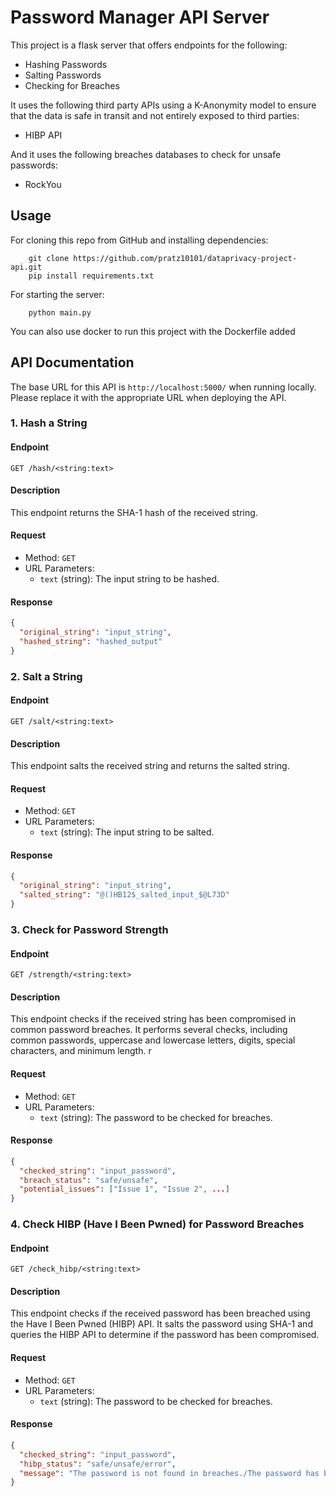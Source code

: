 # Password Manager API Server

This project is a flask server that offers endpoints for the following:
- Hashing Passwords
- Salting Passwords
- Checking for Breaches

It uses the following third party APIs using a K-Anonymity model to ensure that the data is safe in transit and not entirely exposed to third parties:
- HIBP API 

And it uses the following breaches databases to check for unsafe passwords:
- RockYou

## Usage 

For cloning this repo from GitHub and installing dependencies:

```
    git clone https://github.com/pratz10101/dataprivacy-project-api.git
    pip install requirements.txt
```

For starting the server:
```
    python main.py
```

You can also use docker to run this project with the Dockerfile added

## API Documentation

The base URL for this API is `http://localhost:5000/` when running locally. Please replace it with the appropriate URL when deploying the API.

### 1. Hash a String

#### Endpoint
```
GET /hash/<string:text>
```

#### Description
This endpoint returns the SHA-1 hash of the received string.

#### Request
- Method: `GET`
- URL Parameters:
  - `text` (string): The input string to be hashed.

#### Response
```json
{
  "original_string": "input_string",
  "hashed_string": "hashed_output"
}
```

### 2. Salt a String

#### Endpoint
```
GET /salt/<string:text>
```

#### Description
This endpoint salts the received string and returns the salted string.

#### Request
- Method: `GET`
- URL Parameters:
  - `text` (string): The input string to be salted.

#### Response
```json
{
  "original_string": "input_string",
  "salted_string": "@()HB12$_salted_input_$@L73D"
}
```

### 3. Check for Password Strength

#### Endpoint
```
GET /strength/<string:text>
```

#### Description
This endpoint checks if the received string has been compromised in common password breaches. It performs several checks, including common passwords, uppercase and lowercase letters, digits, special characters, and minimum length.
r
#### Request
- Method: `GET`
- URL Parameters:
  - `text` (string): The password to be checked for breaches.

#### Response
```json
{
  "checked_string": "input_password",
  "breach_status": "safe/unsafe",
  "potential_issues": ["Issue 1", "Issue 2", ...]
}
```

### 4. Check HIBP (Have I Been Pwned) for Password Breaches

#### Endpoint
```
GET /check_hibp/<string:text>
```

#### Description
This endpoint checks if the received password has been breached using the Have I Been Pwned (HIBP) API. It salts the password using SHA-1 and queries the HIBP API to determine if the password has been compromised.

#### Request
- Method: `GET`
- URL Parameters:
  - `text` (string): The password to be checked for breaches.

#### Response
```json
{
  "checked_string": "input_password",
  "hibp_status": "safe/unsafe/error",
  "message": "The password is not found in breaches./The password has been breached n times./Error connecting to HIBP API."
}
```
